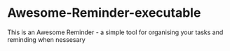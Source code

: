 # Awesome-Reminder-executable
This is an Awesome Reminder - a simple tool for organising your tasks and reminding when nessesary
